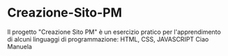 ﻿# Creazione-Sito-PM
Il progetto "Creazione Sito PM" è un esercizio pratico per l'apprendimento di alcuni linguaggi di programmazione: HTML, CSS, JAVASCRIPT
Ciao Manuela

